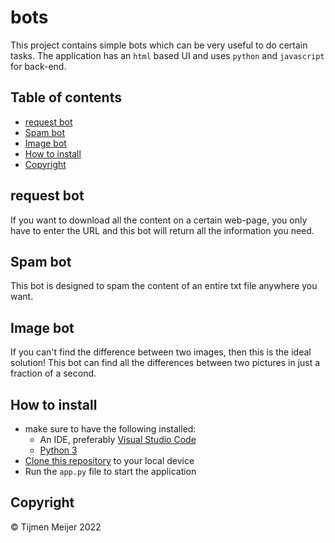 # bots<!-- omit in toc -->

This project contains simple bots which can be very useful to do certain tasks. The application has an `html` based UI and uses `python` and `javascript` for back-end.

## Table of contents<!-- omit in toc -->

- [request bot](#request-bot)
- [Spam bot](#spam-bot)
- [Image bot](#image-bot)
- [How to install](#how-to-install)
- [Copyright](#copyright)

## request bot

If you want to download all the content on a certain web-page, you only have to enter the URL and this bot will return all the information you need.

## Spam bot

This bot is designed to spam the content of an entire txt file anywhere you want.

## Image bot

If you can't find the difference between two images, then this is the ideal solution! This bot can find all the differences between two pictures in just a fraction of a second.

## How to install

- make sure to have the following installed:
  - An IDE, preferably [Visual Studio Code](https://code.visualstudio.com/)
  - [Python 3](https://www.python.org/)
- [Clone this repository](https://docs.github.com/en/repositories/creating-and-managing-repositories/cloning-a-repository) to your local device
- Run the `app.py` file to start the application

## Copyright

© Tijmen Meijer 2022
